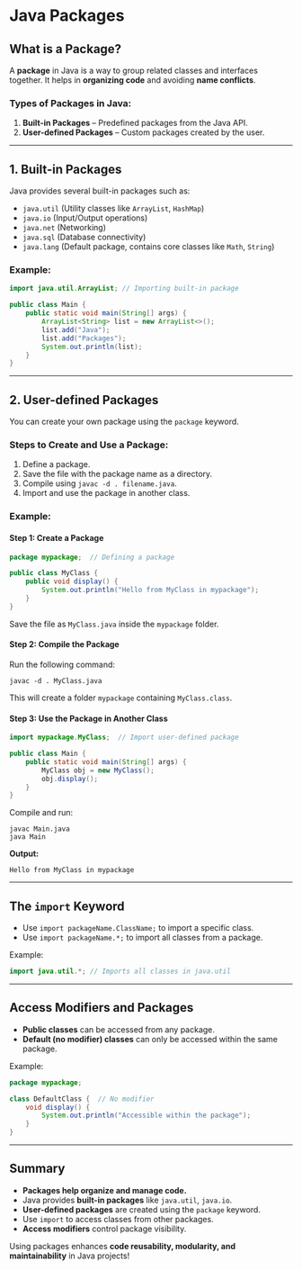 # Java Packages

## What is a Package?

A **package** in Java is a way to group related classes and interfaces together. It helps in **organizing code** and avoiding **name conflicts**.

### Types of Packages in Java:

1. **Built-in Packages** – Predefined packages from the Java API.
2. **User-defined Packages** – Custom packages created by the user.

---

## 1. Built-in Packages

Java provides several built-in packages such as:

- `java.util` (Utility classes like `ArrayList`, `HashMap`)
- `java.io` (Input/Output operations)
- `java.net` (Networking)
- `java.sql` (Database connectivity)
- `java.lang` (Default package, contains core classes like `Math`, `String`)

### Example:

```java
import java.util.ArrayList; // Importing built-in package

public class Main {
    public static void main(String[] args) {
        ArrayList<String> list = new ArrayList<>();
        list.add("Java");
        list.add("Packages");
        System.out.println(list);
    }
}
```

---

## 2. User-defined Packages

You can create your own package using the `package` keyword.

### Steps to Create and Use a Package:

1. Define a package.
2. Save the file with the package name as a directory.
3. Compile using `javac -d . filename.java`.
4. Import and use the package in another class.

### Example:

#### Step 1: Create a Package

```java
package mypackage;  // Defining a package

public class MyClass {
    public void display() {
        System.out.println("Hello from MyClass in mypackage");
    }
}
```

Save the file as `MyClass.java` inside the `mypackage` folder.

#### Step 2: Compile the Package

Run the following command:

```
javac -d . MyClass.java
```

This will create a folder `mypackage` containing `MyClass.class`.

#### Step 3: Use the Package in Another Class

```java
import mypackage.MyClass;  // Import user-defined package

public class Main {
    public static void main(String[] args) {
        MyClass obj = new MyClass();
        obj.display();
    }
}
```

Compile and run:

```
javac Main.java
java Main
```

**Output:**

```
Hello from MyClass in mypackage
```

---

## The `import` Keyword

- Use `import packageName.ClassName;` to import a specific class.
- Use `import packageName.*;` to import all classes from a package.

Example:

```java
import java.util.*; // Imports all classes in java.util
```

---

## Access Modifiers and Packages

- **Public classes** can be accessed from any package.
- **Default (no modifier) classes** can only be accessed within the same package.

Example:

```java
package mypackage;

class DefaultClass {  // No modifier
    void display() {
        System.out.println("Accessible within the package");
    }
}
```

---

## Summary

- **Packages help organize and manage code.**
- Java provides **built-in packages** like `java.util`, `java.io`.
- **User-defined packages** are created using the `package` keyword.
- Use `import` to access classes from other packages.
- **Access modifiers** control package visibility.

Using packages enhances **code reusability, modularity, and maintainability** in Java projects!
